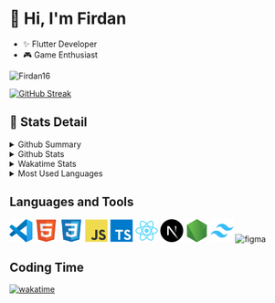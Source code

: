 # 👋 Hi, I'm Firdan

- ✨ Flutter Developer
- 🎮 Game Enthusiast

<p align="left">
  <img src="https://komarev.com/ghpvc/?username=Firdan16&label=Profile%20views&color=0e75b6&style=flat" alt="Firdan16" />
</p>

[![GitHub Streak](https://github-readme-streak-stats.herokuapp.com/?user=dikdns&theme=tokyonight)](https://git.io/streak-stats)

## 🎯 Stats Detail

<details>
<summary>Github Summary</summary>
  <img src="https://github-profile-trophy.vercel.app/?username=Firdan16&theme=tokyonight" />
</details>

<details>
<summary>Github Stats</summary>
  <img src="https://github-readme-stats.vercel.app/api?username=Firdan16&show_icons=true&theme=tokyonight" />
</details>

<details>
<summary>Wakatime Stats</summary>
  <img src="https://github-readme-stats.vercel.app/api/wakatime?username=Firdan16&layout=compact&theme=tokyonight" />
</details>

<details>
<summary>Most Used Languages</summary>
  <img src="https://github-readme-stats.vercel.app/api/top-langs/?username=Firdan16&layout=compact&theme=tokyonight" />
</details>

## Languages and Tools

<p align="left">
  <img src="https://raw.githubusercontent.com/devicons/devicon/master/icons/vscode/vscode-original.svg" alt="vscode" width="40" height="40"/>
  <img src="https://raw.githubusercontent.com/devicons/devicon/master/icons/html5/html5-original.svg" alt="html5" width="40" height="40"/>
  <img src="https://raw.githubusercontent.com/devicons/devicon/master/icons/css3/css3-original.svg" alt="css3" width="40" height="40"/>
  <img src="https://raw.githubusercontent.com/devicons/devicon/master/icons/javascript/javascript-original.svg" alt="javascript" width="40" height="40"/>
  <img src="https://raw.githubusercontent.com/devicons/devicon/master/icons/typescript/typescript-original.svg" alt="typescript" width="40" height="40"/>
  <img src="https://raw.githubusercontent.com/devicons/devicon/master/icons/react/react-original.svg" alt="react" width="40" height="40"/>
  <img src="https://raw.githubusercontent.com/devicons/devicon/master/icons/nextjs/nextjs-original.svg" alt="nextjs" width="40" height="40"/>
  <img src="https://raw.githubusercontent.com/devicons/devicon/master/icons/nodejs/nodejs-original.svg" alt="nodejs" width="40" height="40"/>
  <img src="https://raw.githubusercontent.com/devicons/devicon/master/icons/tailwindcss/tailwindcss-plain.svg" alt="tailwind" width="40" height="40"/>
  <img src="https://www.vectorlogo.zone/logos/figma/figma-icon.svg" alt="figma" width="40" height="40"/>
</p>

## Coding Time
[![wakatime](https://wakatime.com/badge/user/dikdns.svg)](https://wakatime.com/@Firdan16)
